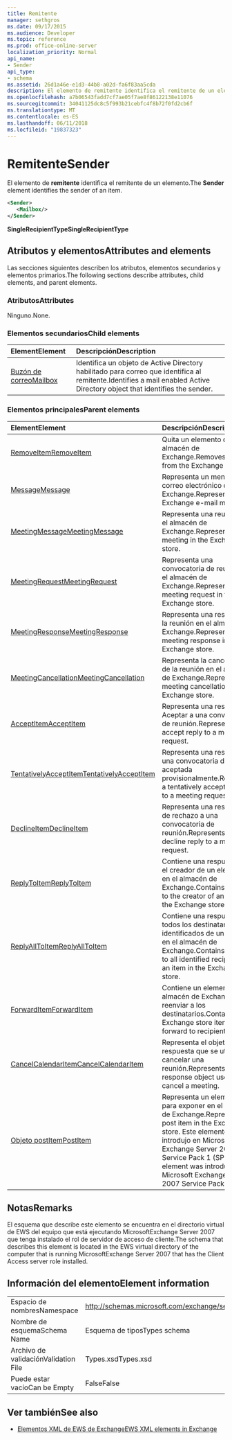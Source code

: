 ```yaml
---
title: Remitente
manager: sethgros
ms.date: 09/17/2015
ms.audience: Developer
ms.topic: reference
ms.prod: office-online-server
localization_priority: Normal
api_name:
- Sender
api_type:
- schema
ms.assetid: 26d1a46e-e1d3-44b8-a02d-fa6f83aa5cda
description: El elemento de remitente identifica el remitente de un elemento.
ms.openlocfilehash: a7b06543fadd7cf7ae05f7ae8f86122138e11076
ms.sourcegitcommit: 34041125dc8c5f993b21cebfc4f8b72f0fd2cb6f
ms.translationtype: MT
ms.contentlocale: es-ES
ms.lasthandoff: 06/11/2018
ms.locfileid: "19837323"
---
```

# <a name="sender"></a><span data-ttu-id="577a5-103">Remitente</span><span class="sxs-lookup"><span data-stu-id="577a5-103">Sender</span></span>

<span data-ttu-id="577a5-104">El elemento de **remitente** identifica el remitente de un elemento.</span><span class="sxs-lookup"><span data-stu-id="577a5-104">The **Sender** element identifies the sender of an item.</span></span> 
  
```xml
<Sender>
   <Mailbox/>
</Sender>
```

 <span data-ttu-id="577a5-105">**SingleRecipientType**</span><span class="sxs-lookup"><span data-stu-id="577a5-105">**SingleRecipientType**</span></span>
## <a name="attributes-and-elements"></a><span data-ttu-id="577a5-106">Atributos y elementos</span><span class="sxs-lookup"><span data-stu-id="577a5-106">Attributes and elements</span></span>

<span data-ttu-id="577a5-107">Las secciones siguientes describen los atributos, elementos secundarios y elementos primarios.</span><span class="sxs-lookup"><span data-stu-id="577a5-107">The following sections describe attributes, child elements, and parent elements.</span></span>
  
### <a name="attributes"></a><span data-ttu-id="577a5-108">Atributos</span><span class="sxs-lookup"><span data-stu-id="577a5-108">Attributes</span></span>

<span data-ttu-id="577a5-109">Ninguno.</span><span class="sxs-lookup"><span data-stu-id="577a5-109">None.</span></span>
  
### <a name="child-elements"></a><span data-ttu-id="577a5-110">Elementos secundarios</span><span class="sxs-lookup"><span data-stu-id="577a5-110">Child elements</span></span>

|<span data-ttu-id="577a5-111">**Element**</span><span class="sxs-lookup"><span data-stu-id="577a5-111">**Element**</span></span>|<span data-ttu-id="577a5-112">**Descripción**</span><span class="sxs-lookup"><span data-stu-id="577a5-112">**Description**</span></span>|
|:-----|:-----|
|[<span data-ttu-id="577a5-113">Buzón de correo</span><span class="sxs-lookup"><span data-stu-id="577a5-113">Mailbox</span></span>](mailbox.md) <br/> |<span data-ttu-id="577a5-114">Identifica un objeto de Active Directory habilitado para correo que identifica al remitente.</span><span class="sxs-lookup"><span data-stu-id="577a5-114">Identifies a mail enabled Active Directory object that identifies the sender.</span></span>  <br/> |
   
### <a name="parent-elements"></a><span data-ttu-id="577a5-115">Elementos principales</span><span class="sxs-lookup"><span data-stu-id="577a5-115">Parent elements</span></span>

|<span data-ttu-id="577a5-116">**Element**</span><span class="sxs-lookup"><span data-stu-id="577a5-116">**Element**</span></span>|<span data-ttu-id="577a5-117">**Descripción**</span><span class="sxs-lookup"><span data-stu-id="577a5-117">**Description**</span></span>|
|:-----|:-----|
|[<span data-ttu-id="577a5-118">RemoveItem</span><span class="sxs-lookup"><span data-stu-id="577a5-118">RemoveItem</span></span>](removeitem.md) <br/> |<span data-ttu-id="577a5-119">Quita un elemento desde el almacén de Exchange.</span><span class="sxs-lookup"><span data-stu-id="577a5-119">Removes an item from the Exchange store.</span></span>  <br/> |
|[<span data-ttu-id="577a5-120">Message</span><span class="sxs-lookup"><span data-stu-id="577a5-120">Message</span></span>](message-ex15websvcsotherref.md) <br/> |<span data-ttu-id="577a5-121">Representa un mensaje de correo electrónico de Exchange.</span><span class="sxs-lookup"><span data-stu-id="577a5-121">Represents an Exchange e-mail message.</span></span>  <br/> |
|[<span data-ttu-id="577a5-122">MeetingMessage</span><span class="sxs-lookup"><span data-stu-id="577a5-122">MeetingMessage</span></span>](meetingmessage.md) <br/> |<span data-ttu-id="577a5-123">Representa una reunión en el almacén de Exchange.</span><span class="sxs-lookup"><span data-stu-id="577a5-123">Represents a meeting in the Exchange store.</span></span>  <br/> |
|[<span data-ttu-id="577a5-124">MeetingRequest</span><span class="sxs-lookup"><span data-stu-id="577a5-124">MeetingRequest</span></span>](meetingrequest.md) <br/> |<span data-ttu-id="577a5-125">Representa una convocatoria de reunión en el almacén de Exchange.</span><span class="sxs-lookup"><span data-stu-id="577a5-125">Represents a meeting request in the Exchange store.</span></span>  <br/> |
|[<span data-ttu-id="577a5-126">MeetingResponse</span><span class="sxs-lookup"><span data-stu-id="577a5-126">MeetingResponse</span></span>](meetingresponse.md) <br/> |<span data-ttu-id="577a5-127">Representa una respuesta a la reunión en el almacén de Exchange.</span><span class="sxs-lookup"><span data-stu-id="577a5-127">Represents a meeting response in the Exchange store.</span></span>  <br/> |
|[<span data-ttu-id="577a5-128">MeetingCancellation</span><span class="sxs-lookup"><span data-stu-id="577a5-128">MeetingCancellation</span></span>](meetingcancellation.md) <br/> |<span data-ttu-id="577a5-129">Representa la cancelación de la reunión en el almacén de Exchange.</span><span class="sxs-lookup"><span data-stu-id="577a5-129">Represents a meeting cancellation in the Exchange store.</span></span>  <br/> |
|[<span data-ttu-id="577a5-130">AcceptItem</span><span class="sxs-lookup"><span data-stu-id="577a5-130">AcceptItem</span></span>](acceptitem.md) <br/> |<span data-ttu-id="577a5-131">Representa una respuesta a Aceptar a una convocatoria de reunión.</span><span class="sxs-lookup"><span data-stu-id="577a5-131">Represents an accept reply to a meeting request.</span></span>  <br/> |
|[<span data-ttu-id="577a5-132">TentativelyAcceptItem</span><span class="sxs-lookup"><span data-stu-id="577a5-132">TentativelyAcceptItem</span></span>](tentativelyacceptitem.md) <br/> |<span data-ttu-id="577a5-133">Representa una respuesta a una convocatoria de reunión aceptada provisionalmente.</span><span class="sxs-lookup"><span data-stu-id="577a5-133">Represents a tentatively accepted reply to a meeting request.</span></span>  <br/> |
|[<span data-ttu-id="577a5-134">DeclineItem</span><span class="sxs-lookup"><span data-stu-id="577a5-134">DeclineItem</span></span>](declineitem.md) <br/> |<span data-ttu-id="577a5-135">Representa una respuesta de rechazo a una convocatoria de reunión.</span><span class="sxs-lookup"><span data-stu-id="577a5-135">Represents a decline reply to a meeting request.</span></span>  <br/> |
|[<span data-ttu-id="577a5-136">ReplyToItem</span><span class="sxs-lookup"><span data-stu-id="577a5-136">ReplyToItem</span></span>](replytoitem.md) <br/> |<span data-ttu-id="577a5-137">Contiene una respuesta para el creador de un elemento en el almacén de Exchange.</span><span class="sxs-lookup"><span data-stu-id="577a5-137">Contains a reply to the creator of an item in the Exchange store.</span></span>  <br/> |
|[<span data-ttu-id="577a5-138">ReplyAllToItem</span><span class="sxs-lookup"><span data-stu-id="577a5-138">ReplyAllToItem</span></span>](replyalltoitem.md) <br/> |<span data-ttu-id="577a5-139">Contiene una respuesta para todos los destinatarios identificados de un elemento en el almacén de Exchange.</span><span class="sxs-lookup"><span data-stu-id="577a5-139">Contains a reply to all identified recipients of an item in the Exchange store.</span></span>  <br/> |
|[<span data-ttu-id="577a5-140">ForwardItem</span><span class="sxs-lookup"><span data-stu-id="577a5-140">ForwardItem</span></span>](forwarditem.md) <br/> |<span data-ttu-id="577a5-141">Contiene un elemento del almacén de Exchange reenviar a los destinatarios.</span><span class="sxs-lookup"><span data-stu-id="577a5-141">Contains an Exchange store item to forward to recipients.</span></span>  <br/> |
|[<span data-ttu-id="577a5-142">CancelCalendarItem</span><span class="sxs-lookup"><span data-stu-id="577a5-142">CancelCalendarItem</span></span>](cancelcalendaritem.md) <br/> |<span data-ttu-id="577a5-143">Representa el objeto de respuesta que se utiliza para cancelar una reunión.</span><span class="sxs-lookup"><span data-stu-id="577a5-143">Represents the response object used to cancel a meeting.</span></span>  <br/> |
|[<span data-ttu-id="577a5-144">Objeto postItem</span><span class="sxs-lookup"><span data-stu-id="577a5-144">PostItem</span></span>](postitem.md) <br/> |<span data-ttu-id="577a5-145">Representa un elemento para exponer en el almacén de Exchange.</span><span class="sxs-lookup"><span data-stu-id="577a5-145">Represents a post item in the Exchange store.</span></span> <span data-ttu-id="577a5-146">Este elemento se introdujo en Microsoft Exchange Server 2007 Service Pack 1 (SP1).</span><span class="sxs-lookup"><span data-stu-id="577a5-146">This element was introduced in Microsoft Exchange Server 2007 Service Pack 1 (SP1).</span></span>  <br/> |
   
## <a name="remarks"></a><span data-ttu-id="577a5-147">Notas</span><span class="sxs-lookup"><span data-stu-id="577a5-147">Remarks</span></span>

<span data-ttu-id="577a5-148">El esquema que describe este elemento se encuentra en el directorio virtual de EWS del equipo que está ejecutando MicrosoftExchange Server 2007 que tenga instalado el rol de servidor de acceso de cliente.</span><span class="sxs-lookup"><span data-stu-id="577a5-148">The schema that describes this element is located in the EWS virtual directory of the computer that is running MicrosoftExchange Server 2007 that has the Client Access server role installed.</span></span>
  
## <a name="element-information"></a><span data-ttu-id="577a5-149">Información del elemento</span><span class="sxs-lookup"><span data-stu-id="577a5-149">Element information</span></span>

|||
|:-----|:-----|
|<span data-ttu-id="577a5-150">Espacio de nombres</span><span class="sxs-lookup"><span data-stu-id="577a5-150">Namespace</span></span>  <br/> |http://schemas.microsoft.com/exchange/services/2006/types  <br/> |
|<span data-ttu-id="577a5-151">Nombre de esquema</span><span class="sxs-lookup"><span data-stu-id="577a5-151">Schema Name</span></span>  <br/> |<span data-ttu-id="577a5-152">Esquema de tipos</span><span class="sxs-lookup"><span data-stu-id="577a5-152">Types schema</span></span>  <br/> |
|<span data-ttu-id="577a5-153">Archivo de validación</span><span class="sxs-lookup"><span data-stu-id="577a5-153">Validation File</span></span>  <br/> |<span data-ttu-id="577a5-154">Types.xsd</span><span class="sxs-lookup"><span data-stu-id="577a5-154">Types.xsd</span></span>  <br/> |
|<span data-ttu-id="577a5-155">Puede estar vacío</span><span class="sxs-lookup"><span data-stu-id="577a5-155">Can be Empty</span></span>  <br/> |<span data-ttu-id="577a5-156">False</span><span class="sxs-lookup"><span data-stu-id="577a5-156">False</span></span>  <br/> |
   
## <a name="see-also"></a><span data-ttu-id="577a5-157">Ver también</span><span class="sxs-lookup"><span data-stu-id="577a5-157">See also</span></span>



- [<span data-ttu-id="577a5-158">Elementos XML de EWS de Exchange</span><span class="sxs-lookup"><span data-stu-id="577a5-158">EWS XML elements in Exchange</span></span>](ews-xml-elements-in-exchange.md)


